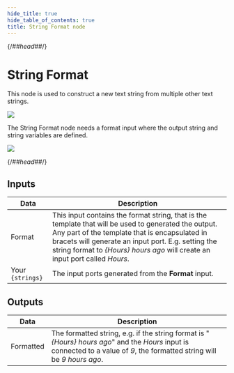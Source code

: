 ```yaml
---
hide_title: true
hide_table_of_contents: true
title: String Format node
---
```


{/*##head##*/}

# String Format

This node is used to construct a new text <span className="ndl-data">string</span> from multiple other text <span className="ndl-data">strings</span>.

<div className="ndl-image-with-background l">

![](/nodes/string-manipulation/string-format/stringformat-node.png)

</div>

The <span className="ndl-node">String Format</span> node needs a format input where the output <span className="ndl-data">string</span> and string variables are defined.

<div className="ndl-image-with-background l">

![](/nodes/string-manipulation/string-format/stringformat-visual.png)

</div>

{/*##head##*/}

## Inputs

| Data                                               | Description                                                                                                                                                                                                                                                                                  |
| -------------------------------------------------- | -------------------------------------------------------------------------------------------------------------------------------------------------------------------------------------------------------------------------------------------------------------------------------------------- |
| <span className="ndl-data">Format</span>           | This input contains the format string, that is the template that will be used to generated the output. Any part of the template that is encapsulated in bracets will generate an input port. E.g. setting the string format to _{Hours} hours ago_ will create an input port called _Hours_. |
| <span className="ndl-data">Your `{strings}`</span> | The input ports generated from the **Format** input.                                                                                                                                                                                                                                         |

## Outputs

| Data                                        | Description                                                                                                                                                             |
| ------------------------------------------- | ----------------------------------------------------------------------------------------------------------------------------------------------------------------------- |
| <span className="ndl-data">Formatted</span> | The formatted string, e.g. if the string format is "_{Hours} hours ago_" and the _Hours_ input is connected to a value of _9_, the formatted string will be _9 hours ago_. |
